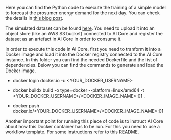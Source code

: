 Here you can find the Python code to execute the training of a simple model to forecast the prosumer energy demand for the next day.
You can check the details in [this blog post](https://blogs.sap.com/2023/12/19/ai-embedded-flexible-energy-grid-implementation-deep-dive/). 

The simulated dataset can be found [here](../datasets/).
You need to upload it into an object store (like an AWS S3 bucket) connected to AI Core and register the dataset as an artefact in AI Core in order to consume it.

In order to execute this code in AI Core, first you need to tranform it into a Docker image and load it into the Docker registry connected to the AI Core instance.
In this folder you can find the needed Dockerfile and the list of dependencies. Below you can find the commands to generate and load the Docker image.

* docker login docker.io -u <YOUR_DOCKER_USERNAME>

* docker buildx build -o type=docker --platform=linux/amd64 -t <YOUR_DOCKER_USERNAME>/<DOCKER_IMAGE_NAME>:01 .

* docker push docker.io/<YOUR_DOCKER_USERNAME>/<DOCKER_IMAGE_NAME>:01

Another important point for running this piece of code is to instruct AI Core about how this Docker container has to be run. 
For this you need to use a workflow template. For some instructions refer to this [README](../ml-solution-templates/README.md).
